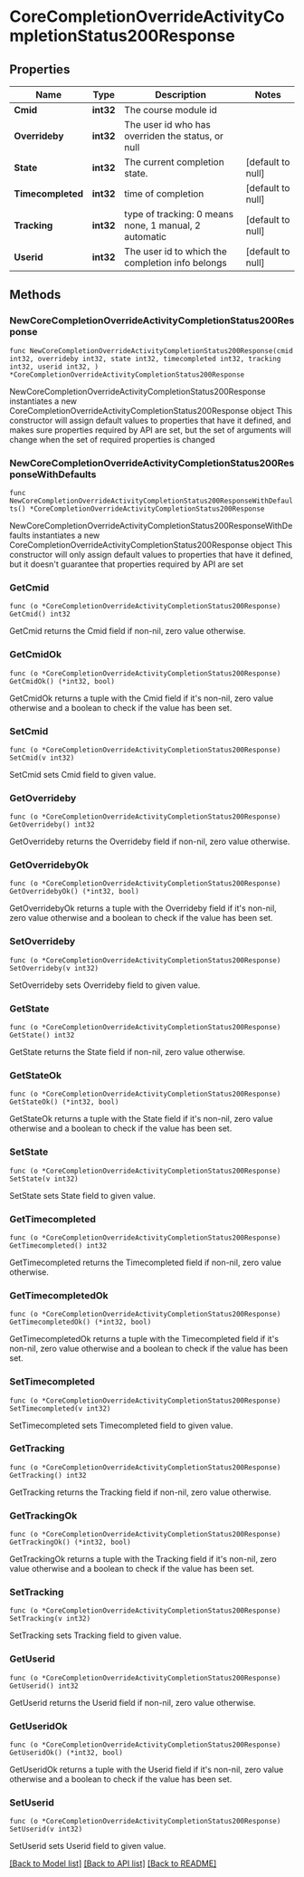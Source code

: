 # CoreCompletionOverrideActivityCompletionStatus200Response

## Properties

Name | Type | Description | Notes
------------ | ------------- | ------------- | -------------
**Cmid** | **int32** | The course module id | 
**Overrideby** | **int32** | The user id who has overriden the status, or null | 
**State** | **int32** | The current completion state. | [default to null]
**Timecompleted** | **int32** | time of completion | [default to null]
**Tracking** | **int32** | type of tracking:                                                                     0 means none, 1 manual, 2 automatic | [default to null]
**Userid** | **int32** | The user id to which the completion info belongs | [default to null]

## Methods

### NewCoreCompletionOverrideActivityCompletionStatus200Response

`func NewCoreCompletionOverrideActivityCompletionStatus200Response(cmid int32, overrideby int32, state int32, timecompleted int32, tracking int32, userid int32, ) *CoreCompletionOverrideActivityCompletionStatus200Response`

NewCoreCompletionOverrideActivityCompletionStatus200Response instantiates a new CoreCompletionOverrideActivityCompletionStatus200Response object
This constructor will assign default values to properties that have it defined,
and makes sure properties required by API are set, but the set of arguments
will change when the set of required properties is changed

### NewCoreCompletionOverrideActivityCompletionStatus200ResponseWithDefaults

`func NewCoreCompletionOverrideActivityCompletionStatus200ResponseWithDefaults() *CoreCompletionOverrideActivityCompletionStatus200Response`

NewCoreCompletionOverrideActivityCompletionStatus200ResponseWithDefaults instantiates a new CoreCompletionOverrideActivityCompletionStatus200Response object
This constructor will only assign default values to properties that have it defined,
but it doesn't guarantee that properties required by API are set

### GetCmid

`func (o *CoreCompletionOverrideActivityCompletionStatus200Response) GetCmid() int32`

GetCmid returns the Cmid field if non-nil, zero value otherwise.

### GetCmidOk

`func (o *CoreCompletionOverrideActivityCompletionStatus200Response) GetCmidOk() (*int32, bool)`

GetCmidOk returns a tuple with the Cmid field if it's non-nil, zero value otherwise
and a boolean to check if the value has been set.

### SetCmid

`func (o *CoreCompletionOverrideActivityCompletionStatus200Response) SetCmid(v int32)`

SetCmid sets Cmid field to given value.


### GetOverrideby

`func (o *CoreCompletionOverrideActivityCompletionStatus200Response) GetOverrideby() int32`

GetOverrideby returns the Overrideby field if non-nil, zero value otherwise.

### GetOverridebyOk

`func (o *CoreCompletionOverrideActivityCompletionStatus200Response) GetOverridebyOk() (*int32, bool)`

GetOverridebyOk returns a tuple with the Overrideby field if it's non-nil, zero value otherwise
and a boolean to check if the value has been set.

### SetOverrideby

`func (o *CoreCompletionOverrideActivityCompletionStatus200Response) SetOverrideby(v int32)`

SetOverrideby sets Overrideby field to given value.


### GetState

`func (o *CoreCompletionOverrideActivityCompletionStatus200Response) GetState() int32`

GetState returns the State field if non-nil, zero value otherwise.

### GetStateOk

`func (o *CoreCompletionOverrideActivityCompletionStatus200Response) GetStateOk() (*int32, bool)`

GetStateOk returns a tuple with the State field if it's non-nil, zero value otherwise
and a boolean to check if the value has been set.

### SetState

`func (o *CoreCompletionOverrideActivityCompletionStatus200Response) SetState(v int32)`

SetState sets State field to given value.


### GetTimecompleted

`func (o *CoreCompletionOverrideActivityCompletionStatus200Response) GetTimecompleted() int32`

GetTimecompleted returns the Timecompleted field if non-nil, zero value otherwise.

### GetTimecompletedOk

`func (o *CoreCompletionOverrideActivityCompletionStatus200Response) GetTimecompletedOk() (*int32, bool)`

GetTimecompletedOk returns a tuple with the Timecompleted field if it's non-nil, zero value otherwise
and a boolean to check if the value has been set.

### SetTimecompleted

`func (o *CoreCompletionOverrideActivityCompletionStatus200Response) SetTimecompleted(v int32)`

SetTimecompleted sets Timecompleted field to given value.


### GetTracking

`func (o *CoreCompletionOverrideActivityCompletionStatus200Response) GetTracking() int32`

GetTracking returns the Tracking field if non-nil, zero value otherwise.

### GetTrackingOk

`func (o *CoreCompletionOverrideActivityCompletionStatus200Response) GetTrackingOk() (*int32, bool)`

GetTrackingOk returns a tuple with the Tracking field if it's non-nil, zero value otherwise
and a boolean to check if the value has been set.

### SetTracking

`func (o *CoreCompletionOverrideActivityCompletionStatus200Response) SetTracking(v int32)`

SetTracking sets Tracking field to given value.


### GetUserid

`func (o *CoreCompletionOverrideActivityCompletionStatus200Response) GetUserid() int32`

GetUserid returns the Userid field if non-nil, zero value otherwise.

### GetUseridOk

`func (o *CoreCompletionOverrideActivityCompletionStatus200Response) GetUseridOk() (*int32, bool)`

GetUseridOk returns a tuple with the Userid field if it's non-nil, zero value otherwise
and a boolean to check if the value has been set.

### SetUserid

`func (o *CoreCompletionOverrideActivityCompletionStatus200Response) SetUserid(v int32)`

SetUserid sets Userid field to given value.



[[Back to Model list]](../README.md#documentation-for-models) [[Back to API list]](../README.md#documentation-for-api-endpoints) [[Back to README]](../README.md)


